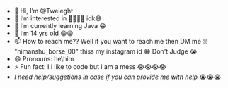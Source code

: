 - 👋 Hi, I’m @Tweleght
- 👀 I’m interested in 🤔🤔🤔🤔 idk😅
- 🌱 I’m currently learning Java 😁
- 💞️ I’m 14 yrs old 😁😁
- 📫 How to reach me?? Well if you want to reach me then DM me 🙄 "himanshu_borse_00" thiss my instagram id 😁 Don't Judge 😭
- 😄 Pronouns: he\him
- ⚡ Fun fact: I i like to code but i am a mess 😭😭😭😭
-   *I need help/suggetions in case if you can provide me with help*  😭😭😭

<!---
Tweleght/Tweleght is a ✨ special ✨ repository because its `README.md` (this file) appears on your GitHub profile.
You can click the Preview link to take a look at your changes.
--->
